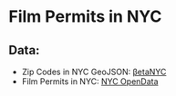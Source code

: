 # Film Permits in NYC

## Data:
- Zip Codes in NYC GeoJSON: [βetaNYC](https://data.beta.nyc)
- Film Permits in NYC: [NYC OpenData](https://opendata.cityofnewyork.us/)